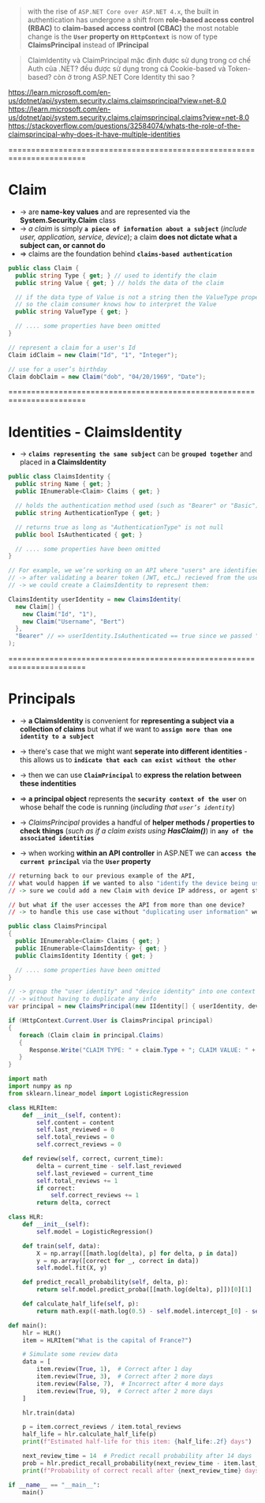 > with the rise of `ASP.NET Core over ASP.NET 4.x`, the built in authentication has undergone a shift from **role-based access control (RBAC)** to **claim-based access control (CBAC)**
> the most notable change is the **`User` property on `HttpContext`** is now of type **ClaimsPrincipal** instead of **IPrincipal**

> ClaimIdentity và ClaimPrincipal mặc định được sử dụng trong cơ chế Auth của .NET? đều được sử dụng trong cả Cookie-based và Token-based? còn ở trong ASP.NET Core Identity thì sao ?

https://learn.microsoft.com/en-us/dotnet/api/system.security.claims.claimsprincipal?view=net-8.0
https://learn.microsoft.com/en-us/dotnet/api/system.security.claims.claimsprincipal.claims?view=net-8.0
https://stackoverflow.com/questions/32584074/whats-the-role-of-the-claimsprincipal-why-does-it-have-multiple-identities

=======================================================================
# Claim
* -> are **name-key values** and are represented via the **System.Security.Claim** class
* -> _a claim_ is simply **`a piece of information about a subject`** (_include user, application, service, device_); a claim **does not dictate what a subject can, or cannot do**
* => claims are the foundation behind **`claims-based authentication`** 

```cs
public class Claim {
  public string Type { get; } // used to identify the claim
  public string Value { get; } // holds the data of the claim

  // if the data type of Value is not a string then the ValueType property can be set 
  // so the claim consumer knows how to interpret the Value
  public string ValueType { get; } 

  // .... some properties have been omitted
}
```

```cs - Ex: 
// represent a claim for a user's Id 
Claim idClaim = new Claim("Id", "1", "Integer");

// use for a user’s birthday
Claim dobClaim = new Claim("dob", "04/20/1969", "Date");
```

=======================================================================
# Identities - ClaimsIdentity
* -> **`claims representing the same subject`** can be **`grouped together`** and placed in **a ClaimsIdentity**

```cs
public class ClaimsIdentity {
  public string Name { get; }
  public IEnumerable<Claim> Claims { get; }

  // holds the authentication method used (such as "Bearer" or "Basic")
  public string AuthenticationType { get; }

  // returns true as long as "AuthenticationType" is not null
  public bool IsAuthenticated { get; }

  // .... some properties have been omitted
}
```

```cs - Ex: Usage
// For example, we we’re working on an API where "users" are identified via their "Id" and "Name"
// -> after validating a bearer token (JWT, etc…) recieved from the user,
// -> we could create a ClaimsIdentity to represent them:

ClaimsIdentity userIdentity = new ClaimsIdentity(
  new Claim[] {
    new Claim("Id", "1"),
    new Claim("Username", "Bert")
  },
  "Bearer" // => userIdentity.IsAuthenticated == true since we passed "Bearer" as AuthenticationType
);
```

=======================================================================
# Principals
* -> **a ClaimsIdentity** is convenient for **representing a subject via a collection of claims** but what if we want to **`assign more than one identity to a subject`**
* -> there's case that we might want **seperate into different identities** - this allows us to **`indicate that each can exist without the other`**
* -> then we can use **`ClaimPrincipal`** to **express the relation between these indentities**
* => **a principal object** represents the **`security context of the user`** on whose behalf the code is running (_including that `user’s identity`_)

* -> _ClaimsPrincipal_ provides a handful of **helper methods / properties to check things** (_such as if a claim exists using **HasClaim()**_) in **`any of the associated identities`**
* -> when working **within an API controller** in ASP.NET we can **`access the current principal`** via the **`User` property**

```r - Example:
// returning back to our previous example of the API, 
// what would happen if we wanted to also "identify the device being used by the user" to ensure it is whitelisted
// -> sure we could add a new Claim with device IP address, or agent string to the user identity, 

// but what if the user accesses the API from more than one device?
// -> to handle this use case without "duplicating user information" we’d be best off to "create a new identity to represent the device" that holds the IP address, and agent string.
```

```cs - seperating the "user claims" from the "device claims" into two seperate identities
public class ClaimsPrincipal 
{
  public IEnumerable<Claim> Claims { get; }
  public IEnumerable<ClaimsIdentity> { get; }
  public ClaimsIdentity Identity { get; }

  // .... some properties have been omitted
}
```

```cs - using a ClaimsPrincipal
// -> group the "user identity" and "device identity" into one context 
// -> without having to duplicate any info
var principal = new ClaimsPrincipal(new IIdentity[] { userIdentity, deviceIdentity });
```

```cs - access current "ClaimPricipal" in Controller
if (HttpContext.Current.User is ClaimsPrincipal principal)
{
   foreach (Claim claim in principal.Claims)
   {
      Response.Write("CLAIM TYPE: " + claim.Type + "; CLAIM VALUE: " + claim.Value + "</br>");
   }
}
```

```py
import math
import numpy as np
from sklearn.linear_model import LogisticRegression

class HLRItem:
    def __init__(self, content):
        self.content = content
        self.last_reviewed = 0
        self.total_reviews = 0
        self.correct_reviews = 0

    def review(self, correct, current_time):
        delta = current_time - self.last_reviewed
        self.last_reviewed = current_time
        self.total_reviews += 1
        if correct:
            self.correct_reviews += 1
        return delta, correct

class HLR:
    def __init__(self):
        self.model = LogisticRegression()

    def train(self, data):
        X = np.array([[math.log(delta), p] for delta, p in data])
        y = np.array([correct for _, correct in data])
        self.model.fit(X, y)

    def predict_recall_probability(self, delta, p):
        return self.model.predict_proba([[math.log(delta), p]])[0][1]

    def calculate_half_life(self, p):
        return math.exp((-math.log(0.5) - self.model.intercept_[0] - self.model.coef_[0][1] * p) / self.model.coef_[0][0])

def main():
    hlr = HLR()
    item = HLRItem("What is the capital of France?")

    # Simulate some review data
    data = [
        item.review(True, 1),  # Correct after 1 day
        item.review(True, 3),  # Correct after 2 more days
        item.review(False, 7),  # Incorrect after 4 more days
        item.review(True, 9),  # Correct after 2 more days
    ]

    hlr.train(data)

    p = item.correct_reviews / item.total_reviews
    half_life = hlr.calculate_half_life(p)
    print(f"Estimated half-life for this item: {half_life:.2f} days")

    next_review_time = 14  # Predict recall probability after 14 days
    prob = hlr.predict_recall_probability(next_review_time - item.last_reviewed, p)
    print(f"Probability of correct recall after {next_review_time} days: {prob:.2f}")

if __name__ == "__main__":
    main()
```